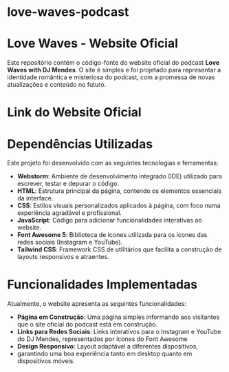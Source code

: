 # love-waves-podcast

# Love Waves - Website Oficial

Este repositório contém o código-fonte do website oficial do podcast **Love Waves with DJ Mendes**. 
O site é simples e foi projetado para representar a identidade romântica e misteriosa do podcast, 
com a promessa de novas atualizações e conteúdo no futuro.

# Link do Website Oficial


# Dependências Utilizadas

Este projeto foi desenvolvido com as seguintes tecnologias e ferramentas:

- **Webstorm**: Ambiente de desenvolvimento integrado (IDE) utilizado para escrever, testar e depurar o código.
- **HTML**: Estrutura principal da página, contendo os elementos essenciais da interface.
- **CSS**: Estilos visuais personalizados aplicados à página, com foco numa experiência agradável e profissional.
- **JavaScript**: Código para adicionar funcionalidades interativas ao website.
- **Font Awesome 5**: Biblioteca de ícones utilizada para os ícones das redes sociais (Instagram e YouTube).
- **Tailwind CSS**: Framework CSS de utilitários que facilita a construção de layouts responsivos e atraentes.

# Funcionalidades Implementadas

Atualmente, o website apresenta as seguintes funcionalidades:

- **Página em Construção**: Uma página simples informando aos visitantes que o site oficial do podcast está em construção.
- **Links para Redes Sociais**: Links interativos para o Instagram e YouTube do DJ Mendes, 
representados por ícones do Font Awesome
- **Design Responsivo**: Layout adaptável a diferentes dispositivos, 
- garantindo uma boa experiência tanto em desktop quanto em dispositivos móveis.
